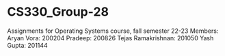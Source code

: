# CS330_Group-28
Assignments for Operating Systems course, fall semester 22-23
Members:
Aryan Vora: 200204
Pradeep: 200826
Tejas Ramakrishnan: 201050
Yash Gupta: 201144
